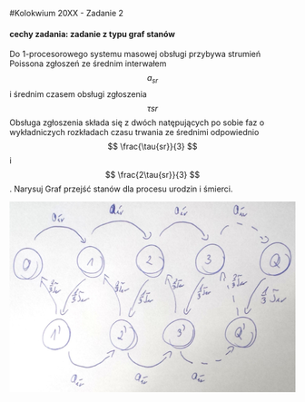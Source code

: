 #Kolokwium 20XX - Zadanie 2

#### cechy zadania: zadanie z typu graf stanów

Do 1-procesorowego systemu masowej obsługi przybywa strumień Poissona zgłoszeń ze średnim interwałem $$ a_{sr} $$ i średnim czasem obsługi zgłoszenia 
$$ \tau{sr} $$ Obsługa zgłoszenia składa się z dwóch natępujących po sobie faz o wykładniczych rozkładach czasu trwania ze średnimi odpowiednio
$$ \frac{\tau{sr}}{3} $$ i $$ \frac{2\tau{sr}}{3} $$. Narysuj Graf przejść stanów dla procesu urodzin i śmierci.
 
![02.jpg](02.jpg "02.jpg")